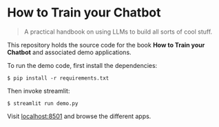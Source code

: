 # How to Train your Chatbot

> A practical handbook on using LLMs to build all sorts of cool stuff.

This repository holds the source code for the book **How to Train your Chatbot** and associated demo applications.

To run the demo code, first install the dependencies:

    $ pip install -r requirements.txt

Then invoke streamlit:

    $ streamlit run demo.py

Visit <localhost:8501> and browse the different apps.
